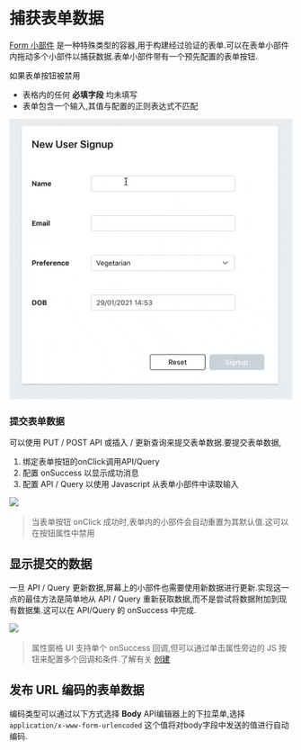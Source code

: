 # 捕获表单数据

[Form 小部件](https://docs.appsmith.com/reference/widgets/form) 是一种特殊类型的容器,用于构建经过验证的表单.可以在表单小部件内拖动多个小部件以捕获数据.表单小部件带有一个预先配置的表单按钮.

如果表单按钮被禁用

* 表格内的任何 **必填字段** 均未填写
* 表单包含一个输入,其值与配置的正则表达式不匹配

![](../.gitbook/assets/捕获表单数据-图1.gif)

### 提交表单数据 <a href="#e6-8f-90-e4-ba-a4-e8-a1-a8-e5-8d-95-e6-95-b0-e6-8d-ae" id="e6-8f-90-e4-ba-a4-e8-a1-a8-e5-8d-95-e6-95-b0-e6-8d-ae"></a>

可以使用 PUT / POST API 或插入 / 更新查询来提交表单数据.要提交表单数据,

1. 绑定表单按钮的onClick调用API/Query
2. 配置 onSuccess 以显示成功消息
3. 配置 API / Query 以使用 Javascript 从表单小部件中读取输入

![](../.gitbook/assets/捕获表单数据-图2.gif)

> 当表单按钮 onClick 成功时,表单内的小部件会自动重置为其默认值.这可以在按钮属性中禁用

## 显示提交的数据 <a href="#e6-98-be-e7-a4-ba-e6-8f-90-e4-ba-a4-e7-9a-84-e6-95-b0-e6-8d-ae" id="e6-98-be-e7-a4-ba-e6-8f-90-e4-ba-a4-e7-9a-84-e6-95-b0-e6-8d-ae"></a>

一旦 API / Query 更新数据,屏幕上的小部件也需要使用新数据进行更新.实现这一点的最佳方法是简单地从 API / Query 重新获取数据,而不是尝试将数据附加到现有数据集.这可以在 API/Query 的 onSuccess 中完成.

![](../.gitbook/assets/捕获表单数据-图3.gif)

> 属性窗格 UI 支持单个 onSuccess 回调,但可以通过单击属性旁边的 JS 按钮来配置多个回调和条件.了解有关 [创建](https://docs.appsmith.com/core-concepts/writing-code/workflows)

## 发布 URL 编码的表单数据 <a href="#e5-8f-91-e5-b8-83-url-e7-bc-96-e7-a0-81-e7-9a-84-e8-a1-a8-e5-8d-95-e6-95-b0-e6-8d-ae" id="e5-8f-91-e5-b8-83-url-e7-bc-96-e7-a0-81-e7-9a-84-e8-a1-a8-e5-8d-95-e6-95-b0-e6-8d-ae"></a>

编码类型可以通过以下方式选择 **Body** API编辑器上的下拉菜单,选择 `application/x-www-form-urlencoded` 这个值将对body字段中发送的值进行自动编码.
